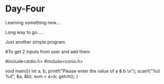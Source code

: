 # Day-Four
Learning something new....

Long way to go.....

Just another simple program.

#To get 2 inputs from user and add them

#include<stdio.h>
#include<conio.h>

void main(){
  int a, b;
  printf("Please enter the value of a & b \n");
  scanf("%d %d", &a, &b);
  sum = a+b;
getch();
}
